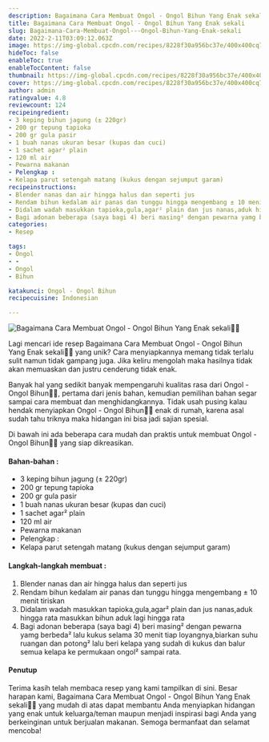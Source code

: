 ```yaml
---
description: Bagaimana Cara Membuat Ongol - Ongol Bihun Yang Enak sekali"
title: Bagaimana Cara Membuat Ongol - Ongol Bihun Yang Enak sekali
slug: Bagaimana-Cara-Membuat-Ongol---Ongol-Bihun-Yang-Enak-sekali
date: 2022-2-11T03:09:12.063Z
image: https://img-global.cpcdn.com/recipes/8228f30a956bc37e/400x400cq70/photo.jpg
hideToc: false
enableToc: true
enableTocContent: false
thumbnail: https://img-global.cpcdn.com/recipes/8228f30a956bc37e/400x400cq70/photo.jpg
cover: https://img-global.cpcdn.com/recipes/8228f30a956bc37e/400x400cq70/photo.jpg
author: admin
ratingvalue: 4.8
reviewcount: 124
recipeingredient:
- 3 keping bihun jagung (± 220gr)
- 200 gr tepung tapioka
- 200 gr gula pasir
- 1 buah nanas ukuran besar (kupas dan cuci)
- 1 sachet agar² plain
- 120 ml air
- Pewarna makanan
- Pelengkap :
- Kelapa parut setengah matang (kukus dengan sejumput garam)
recipeinstructions:
- Blender nanas dan air hingga halus dan seperti jus
- Rendam bihun kedalam air panas dan tunggu hingga mengembang ± 10 menit tiriskan
- Didalam wadah masukkan tapioka,gula,agar² plain dan jus nanas,aduk hingga rata masukkan bihun aduk lagi hingga rata
- Bagi adonan beberapa (saya bagi 4) beri masing² dengan pewarna yamg berbeda² lalu kukus selama 30 menit tiap loyangnya,biarkan suhu ruangan dan potong² lalu beri kelapa yang sudah di kukus dan balur semua kelapa ke permukaan ongol² sampai rata.
categories:
- Resep

tags:
- Ongol
- -
- Ongol
- Bihun

katakunci: Ongol - Ongol Bihun
recipecuisine: Indonesian

---
```


![Bagaimana Cara Membuat Ongol - Ongol Bihun Yang Enak sekali👩‍🍳](https://img-global.cpcdn.com/recipes/8228f30a956bc37e/400x400cq70/photo.jpg)

Lagi mencari ide resep Bagaimana Cara Membuat Ongol - Ongol Bihun Yang Enak sekali👩‍🍳 yang unik? Cara menyiapkannya memang tidak terlalu sulit namun tidak gampang juga. Jika keliru mengolah maka hasilnya tidak akan memuaskan dan justru cenderung tidak enak.

Banyak hal yang sedikit banyak mempengaruhi kualitas rasa dari Ongol - Ongol Bihun👩‍🍳, pertama dari jenis bahan, kemudian pemilihan bahan segar sampai cara membuat dan menghidangkannya. Tidak usah pusing kalau hendak menyiapkan Ongol - Ongol Bihun👩‍🍳 enak di rumah, karena asal sudah tahu triknya maka hidangan ini bisa jadi sajian spesial.

Di bawah ini ada beberapa cara mudah dan praktis untuk membuat Ongol - Ongol Bihun👩‍🍳 yang siap dikreasikan.

<!--inarticleads1-->

#### Bahan-bahan :

- 3 keping bihun jagung (± 220gr)
- 200 gr tepung tapioka
- 200 gr gula pasir
- 1 buah nanas ukuran besar (kupas dan cuci)
- 1 sachet agar² plain
- 120 ml air
- Pewarna makanan
- Pelengkap :
- Kelapa parut setengah matang (kukus dengan sejumput garam)

<!--inarticleads2-->

#### Langkah-langkah membuat :

1. Blender nanas dan air hingga halus dan seperti jus
1. Rendam bihun kedalam air panas dan tunggu hingga mengembang ± 10 menit tiriskan
1. Didalam wadah masukkan tapioka,gula,agar² plain dan jus nanas,aduk hingga rata masukkan bihun aduk lagi hingga rata
1. Bagi adonan beberapa (saya bagi 4) beri masing² dengan pewarna yamg berbeda² lalu kukus selama 30 menit tiap loyangnya,biarkan suhu ruangan dan potong² lalu beri kelapa yang sudah di kukus dan balur semua kelapa ke permukaan ongol² sampai rata.

#### Penutup

Terima kasih telah membaca resep yang kami tampilkan di sini. Besar harapan kami, Bagaimana Cara Membuat Ongol - Ongol Bihun Yang Enak sekali👩‍🍳 yang mudah di atas dapat membantu Anda menyiapkan hidangan yang enak untuk keluarga/teman maupun menjadi inspirasi bagi Anda yang berkeinginan untuk berjualan makanan. Semoga bermanfaat dan selamat mencoba!